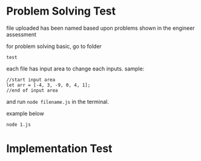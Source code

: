 # Problem Solving Test
file uploaded has been named based upon problems shown in the engineer assessment

for problem solving basic, go to folder
```
test
```
each file has input area to change each inputs.
sample:
```
//start input area
let arr = [-4, 3, -9, 0, 4, 1];
//end of input area
```


and run `node filename.js` in the terminal.

example below
```
node 1.js
```





# Implementation Test

